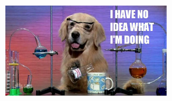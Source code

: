 ![[I have no idea what I'm doing dog](https://knowyourmeme.com/memes/i-have-no-idea-what-im-doing)](./ihave.jpg)